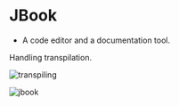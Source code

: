 # JBook
- A code editor and a documentation tool.

Handling transpilation.

![transpiling](https://user-images.githubusercontent.com/60463836/229484897-f41fc4fd-7211-4604-9dc1-07984e12b191.png)

![jbook](https://user-images.githubusercontent.com/60463836/230359861-2b807b18-7132-47be-975d-515a3328c3ec.PNG)
